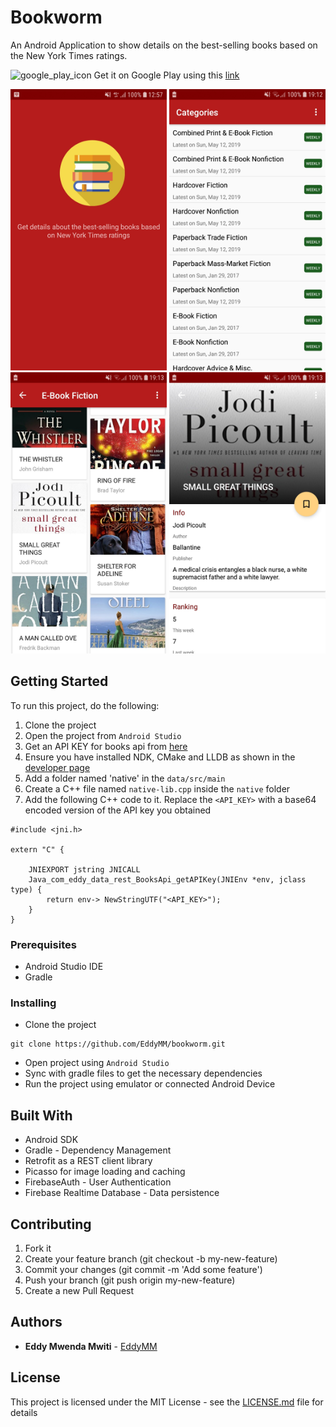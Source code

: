 # Bookworm

An Android Application to show details on the best-selling books based on the New York Times ratings.

<img src="https://www.androidpolice.com/wp-content/uploads/2017/05/nexus2cee_ic_launcher_play_store_new-1.png" alt="google_play_icon" width=40 height=40 /> Get it on Google Play using this [link](https://play.google.com/store/apps/details?id=com.eddy.bookworm)


<img src="github_assets/imgs/intro.jpg" alt="intro" width=250 height=450 /> <img src="github_assets/imgs/categories-screen.jpg" alt="categories" width=250 height=450 /> <img src="github_assets/imgs/book-list.jpg" alt="book list" width=250 height=450 /> <img src="github_assets/imgs/book-detail.jpg" alt="book detail" width=250 height=450 />


## Getting Started

To run this project, do the following:

1. Clone the project
2. Open the project from `Android Studio`
3. Get an API KEY for books api from [here](https://developer.nytimes.com/docs/books-product/1/overview)
4. Ensure you have installed NDK, CMake and LLDB as shown in the [developer page](https://developer.android.com/studio/projects/add-native-code)
5. Add a folder named 'native' in the `data/src/main`
6. Create a C++ file named `native-lib.cpp` inside the `native` folder
7. Add the following C++ code to it. Replace the `<API_KEY>` with a base64 encoded version of the API key you obtained
```
#include <jni.h>

extern "C" {

    JNIEXPORT jstring JNICALL
    Java_com_eddy_data_rest_BooksApi_getAPIKey(JNIEnv *env, jclass type) {
        return env-> NewStringUTF("<API_KEY>");
    }
}
```


### Prerequisites

- Android Studio IDE
- Gradle


### Installing

- Clone the project

```
git clone https://github.com/EddyMM/bookworm.git
```

- Open project using `Android Studio`
- Sync with gradle files to get the necessary dependencies
- Run the project using emulator or connected Android Device


## Built With

- Android SDK
- Gradle - Dependency Management
- Retrofit as a REST client library
- Picasso for image loading and caching 
- FirebaseAuth - User Authentication
- Firebase Realtime Database - Data persistence


## Contributing

1. Fork it
2. Create your feature branch (git checkout -b my-new-feature)
3. Commit your changes (git commit -m 'Add some feature')
4. Push your branch (git push origin my-new-feature)
5. Create a new Pull Request


## Authors

* **Eddy Mwenda Mwiti**  - [EddyMM](https://github.com/EddyMM)

## License

This project is licensed under the MIT License - see the [LICENSE.md](LICENSE.md) file for details
